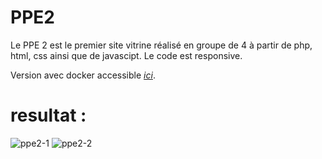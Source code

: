 # PPE2

Le PPE 2 est le premier site vitrine réalisé en groupe de 4 à partir de php, html, css ainsi que de javascipt.
Le code est responsive.

Version avec docker accessible *<a href="https://github.com/AcensJJ/docker-ppe2">ici</a>*.

# resultat :

![ppe2-1](https://user-images.githubusercontent.com/45235527/96803820-9dd45200-140d-11eb-89c6-a159b507ee0a.PNG)
![ppe2-2](https://user-images.githubusercontent.com/45235527/96803816-9ca32500-140d-11eb-8e77-3a9e5e05b1e1.PNG)
